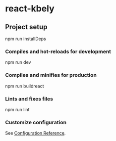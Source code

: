 # react-kbely

## Project setup

npm run installDeps

### Compiles and hot-reloads for development

npm run dev

### Compiles and minifies for production

npm run buildreact

### Lints and fixes files

npm run lint

### Customize configuration

See [Configuration Reference](https://cli.vuejs.org/config/).
